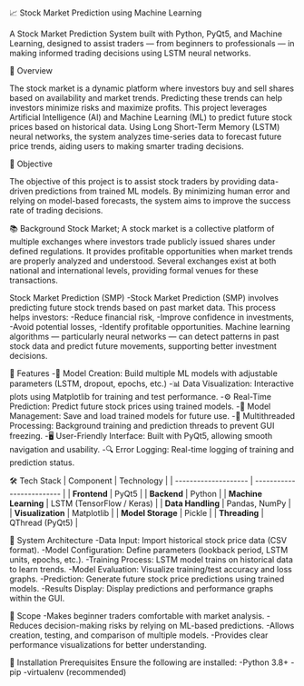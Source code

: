 📈 Stock Market Prediction using Machine Learning

A Stock Market Prediction System built with Python, PyQt5, and Machine Learning, designed to assist traders — from beginners to professionals — in making informed trading decisions using LSTM neural networks.

🧠 Overview

The stock market is a dynamic platform where investors buy and sell shares based on availability and market trends. Predicting these trends can help investors minimize risks and maximize profits.
This project leverages Artificial Intelligence (AI) and Machine Learning (ML) to predict future stock prices based on historical data. Using Long Short-Term Memory (LSTM) neural networks, the system analyzes time-series data to forecast future price trends, aiding users to making smarter trading decisions.

🎯 Objective

The objective of this project is to assist stock traders by providing data-driven predictions from trained ML models.
By minimizing human error and relying on model-based forecasts, the system aims to improve the success rate of trading decisions.

📚 Background
Stock Market;
A stock market is a collective platform of multiple exchanges where investors trade publicly issued shares under defined regulations. It provides profitable opportunities when market trends are properly analyzed and understood. Several exchanges exist at both national and international levels, providing formal venues for these transactions.

Stock Market Prediction (SMP)
  -Stock Market Prediction (SMP) involves predicting future stock trends based on past market data. This process helps investors:
  -Reduce financial risk,
  -Improve confidence in investments,
  -Avoid potential losses,
  -Identify profitable opportunities.
Machine learning algorithms — particularly neural networks — can detect patterns in past stock data and predict future movements, supporting better investment decisions.



🚀 Features
  -🧮 Model Creation: Build multiple ML models with adjustable parameters (LSTM, dropout, epochs, etc.)
  -📊 Data Visualization: Interactive plots using Matplotlib for training and test performance.
  -⚙️ Real-Time Prediction: Predict future stock prices using trained models.
  -💾 Model Management: Save and load trained models for future use.
  -🧵 Multithreaded Processing: Background training and prediction threads to prevent GUI freezing.
  -🖥️ User-Friendly Interface: Built with PyQt5, allowing smooth navigation and usability.
  -🔍 Error Logging: Real-time logging of training and prediction status.

🛠️ Tech Stack
      | Component            | Technology                |
      | -------------------- | ------------------------- |
      | **Frontend**         | PyQt5                     |
      | **Backend**          | Python                    |
      | **Machine Learning** | LSTM (TensorFlow / Keras) |
      | **Data Handling**    | Pandas, NumPy             |
      | **Visualization**    | Matplotlib                |
      | **Model Storage**    | Pickle                    |
      | **Threading**        | QThread (PyQt5)           |


🧩 System Architecture
  -Data Input: Import historical stock price data (CSV format).
  -Model Configuration: Define parameters (lookback period, LSTM units, epochs, etc.).
  -Training Process: LSTM model trains on historical data to learn trends.
  -Model Evaluation: Visualize training/test accuracy and loss graphs.
  -Prediction: Generate future stock price predictions using trained models.
  -Results Display: Display predictions and performance graphs within the GUI.


🧭 Scope
  -Makes beginner traders comfortable with market analysis.
  -Reduces decision-making risks by relying on ML-based predictions.
  -Allows creation, testing, and comparison of multiple models.
  -Provides clear performance visualizations for better understanding.


🧰 Installation
  Prerequisites
  Ensure the following are installed:
    -Python 3.8+
    -pip
    -virtualenv (recommended)
